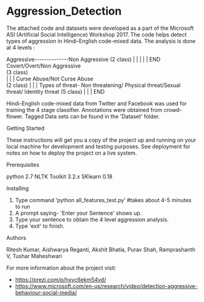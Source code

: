 # Aggression_Detection
The attached code and datasets were developed as a part of the Microsoft ASI (Artificial Social Intelligence) Workshop 2017. The code helps detect types of aggression in Hindi-English code-mixed data.
The analysis is done at 4 levels :



Aggressive--------------Non Aggressive (2 class)
 |				                    |
 |				                    |
 |				                    END
Covert/Overt/Non Aggressive  
(3 class)	
	|
	|
	|
Curse Abuse/Not Curse Abuse  
(2 class)
		|
		|
		|
Types of threat- Non threatening/ 
Physical threat/Sexual threat/ 
Identity threat  (5 class)
			|
			|
			|
		 END




Hindi-English code-mixed data from Twitter and Facebook was used for training the 4 stage classifier. Annotations were obtained from crowd-flower. Tagged Data sets can be found in the 'Dataset' folder.





Getting Started

These instructions will get you a copy of the project up and running on your local machine for development and testing purposes. See deployment for notes on how to deploy the project on a live system.


Prerequisites

python 2.7
NLTK Toolkit 3.2.x
SKlearn 0.18 




Installing

1) Type command ‘python all_features_test.py’ 					#takes about 4-5 minutes to run
2) A prompt saying- 'Enter your Sentence' shows up.
3) Type your sentence to obtain the 4 level aggression analysis.
4) Type 'exit' to finish.



Authors

Ritesh Kumar, Aishwarya Reganti, Akshit Bhatia, Purav Shah, Ramprashanth V, Tushar Maheshwari



For more information about the project visit:

- https://prezi.com/p/hxyc6ekm54vd/
- https://www.microsoft.com/en-us/research/video/detection-aggressive-behaviour-social-media/

